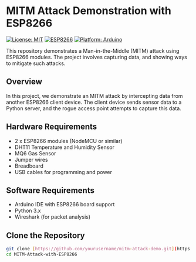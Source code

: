 # MITM Attack Demonstration with ESP8266

[![License: MIT](https://img.shields.io/badge/License-MIT-blue.svg)](https://opensource.org/licenses/MIT)
[![ESP8266](https://img.shields.io/badge/ESP8266-NodeMCU-blue.svg)](https://www.espressif.com/en/products/socs/esp8266)
[![Platform: Arduino](https://img.shields.io/badge/Platform-Arduino-blue.svg)](https://www.arduino.cc/)

This repository demonstrates a Man-in-the-Middle (MITM) attack using ESP8266 modules. The project involves capturing data, and showing ways to mitigate such attacks.

## Overview

In this project, we demonstrate an MITM attack by intercepting data from another ESP8266 client device. The client device sends sensor data to a Python server, and the rogue access point attempts to capture this data.

## Hardware Requirements

- 2 x ESP8266 modules (NodeMCU or similar)
- DHT11 Temperature and Humidity Sensor
- MQ6 Gas Sensor
- Jumper wires
- Breadboard
- USB cables for programming and power

## Software Requirements

- Arduino IDE with ESP8266 board support
- Python 3.x
- Wireshark (for packet analysis)

## Clone the Repository

```bash
git clone [https://github.com/yourusername/mitm-attack-demo.git](https://github.com/SarthakSKumar/MITM-Attack-with-ESP8266)
cd MITM-Attack-with-ESP8266

